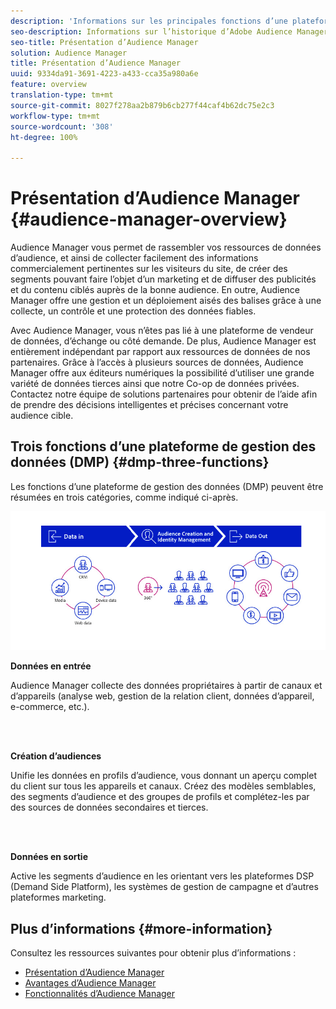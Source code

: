 ```yaml
---
description: 'Informations sur les principales fonctions d’une plateforme de gestion des données : collecte de données, création d’audiences et activation.'
seo-description: Informations sur l’historique d’Adobe Audience Manager, les types de données collectées, la segmentation, les rapports, etc.
seo-title: Présentation d’Audience Manager
solution: Audience Manager
title: Présentation d’Audience Manager
uuid: 9334da91-3691-4223-a433-cca35a980a6e
feature: overview
translation-type: tm+mt
source-git-commit: 8027f278aa2b879b6cb277f44caf4b62dc75e2c3
workflow-type: tm+mt
source-wordcount: '308'
ht-degree: 100%

---
```



# Présentation d’Audience Manager {#audience-manager-overview}

Audience Manager vous permet de rassembler vos ressources de données d’audience, et ainsi de collecter facilement des informations commercialement pertinentes sur les visiteurs du site, de créer des segments pouvant faire l’objet d’un marketing et de diffuser des publicités et du contenu ciblés auprès de la bonne audience. En outre, Audience Manager offre une gestion et un déploiement aisés des balises grâce à une collecte, un contrôle et une protection des données fiables.

Avec Audience Manager, vous n’êtes pas lié à une plateforme de vendeur de données, d’échange ou côté demande. De plus, Audience Manager est entièrement indépendant par rapport aux ressources de données de nos partenaires. Grâce à l’accès à plusieurs sources de données, Audience Manager offre aux éditeurs numériques la possibilité d’utiliser une grande variété de données tierces ainsi que notre Co-op de données privées. Contactez notre équipe de solutions partenaires pour obtenir de l’aide afin de prendre des décisions intelligentes et précises concernant votre audience cible.

## Trois fonctions d’une plateforme de gestion des données (DMP) {#dmp-three-functions}

Les fonctions d’une plateforme de gestion des données (DMP) peuvent être résumées en trois catégories, comme indiqué ci-après.

![Image de trois fonctions DMP : données en entrée, création d’audiences, données en sortie](/help/using/overview/assets/dmp-functions.png)

**Données en entrée**

Audience Manager collecte des données propriétaires à partir de canaux et d’appareils (analyse web, gestion de la relation client, données d’appareil, e-commerce, etc.).

<br> 

**Création d’audiences**

Unifie les données en profils d’audience, vous donnant un aperçu complet du client sur tous les appareils et canaux. Créez des modèles semblables, des segments d’audience et des groupes de profils et complétez-les par des sources de données secondaires et tierces.

<br> 

**Données en sortie**

Active les segments d’audience en les orientant vers les plateformes DSP (Demand Side Platform), les systèmes de gestion de campagne et d’autres plateformes marketing.

## Plus d’informations {#more-information}

Consultez les ressources suivantes pour obtenir plus d’informations :
* [Présentation d’Audience Manager](https://www.adobe.com/fr/analytics/audience-manager.html)
* [Avantages d’Audience Manager](https://www.adobe.com/fr/analytics/audience-manager/benefits.html)
* [Fonctionnalités d’Audience Manager](https://www.adobe.com/fr/analytics/audience-manager/features.html)


<!--

## History and Background {#history-and-background}

Audience Manager started as Demdex in 2008. It was acquired by Adobe Systems in 2011 and subsequently rebranded as Audience Manager.

## History {#history}

Since 2008, Audience Manager (formerly, [!UICONTROL Demdex]) has been a pioneer in the on-line audience management market. Audience Manager services power dynamic, multi-channel online data strategies. Our platform and services are used by an array of diverse industries from automobiles (AutoTrader), to airlines (American Airlines), and financial services companies (American Express). Audience Manager uses enterprise-level technology to provide the scale, reliability, analytics, and performance to help your business succeed online. Audience Manager integrates with the Adobe Experience Cloud to help you centralize, manage, and take action on your data assets across a growing number of digitally addressable channels.

## Audience Manager and its Data Management Platform (DMP) {#aam-dmp}

Audience Manager helps you manage your data pipeline. Our service is a catalyst that transforms generic users and raw data signals into actual audience segments used for multi-channel marketing efforts. Additionally, Audience Manager provides tools for tag management and audience analytics while simultaneously meeting the privacy and data security needs of clients and consumers.

![](assets/am_overview_80.png)


-->